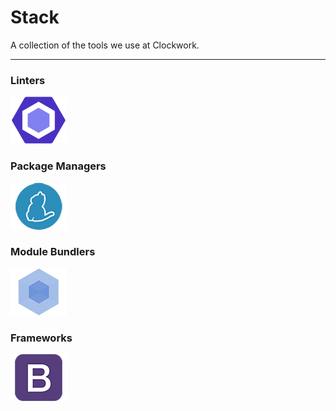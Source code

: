 # Stack

A collection of the tools we use at Clockwork. 

---

### Linters

[![ESLint](./img/eslint-padded-90.png)](http://eslint.org/)

### Package Managers
[![Yarn](./img/yarn-padded-90.png)](https://yarnpkg.com/)

### Module Bundlers
[![Webpack](./img/webpack-padded-90.png)](https://webpack.github.io/)

### Frameworks
[![Bootstrap](./img/bootstrap-padded-90.png)](http://getbootstrap.com/)

